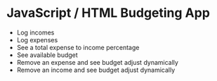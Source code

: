 # JavaScript / HTML Budgeting App

- Log incomes
- Log expenses
- See a total expense to income percentage
- See available budget
- Remove an expense and see budget adjust dynamically
- Remove an income and see budget adjust dynamically

